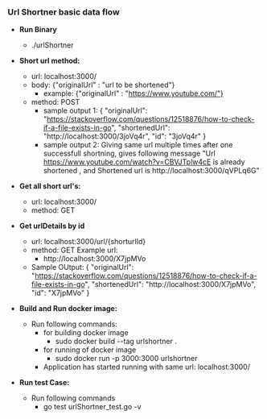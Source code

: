 
### Url Shortner basic data flow
   - **Run Binary**
       - ./urlShortner
    

   - **Short url method:**
       - url: localhost:3000/
       - body:
            {"originalUrl" : "url to be shortened"}
            - example:
                {"originalUrl" : "https://www.youtube.com/"}
       - method: POST
         - sample output 1: 
                {
                    "originalUrl": "https://stackoverflow.com/questions/12518876/how-to-check-if-a-file-exists-in-go",
                    "shortenedUrl": "http://localhost:3000/3joVq4r",
                    "id": "3joVq4r"
                }
         - sample output 2:
           Giving same url multiple times after one successfull shortning, gives following message
           "Url https://www.youtube.com/watch?v=CBVJTplw4cE is already shortened
                , and Shortened url is http://localhost:3000/qVPLq6G"
   - **Get all short url's:**
       - url: localhost:3000/
       - method: GET
   - **Get urlDetails by id**
        - url: localhost:3000/url/{shorturlId}
        - method: GET
          Example url:
            - http://localhost:3000/X7jpMVo
        - Sample OUtput:
              {
              "originalUrl": "https://stackoverflow.com/questions/12518876/how-to-check-if-a-file-exists-in-go",
              "shortenedUrl": "http://localhost:3000/X7jpMVo",
              "id": "X7jpMVo"
              }
   - **Build and Run docker image:**
        - Run following commands:
            - for building docker image 
                - sudo docker build --tag  urlshortner  .
            - for running of docker image
                - sudo docker run -p 3000:3000 urlshortner
            - Application has started running  with same url: localhost:3000/
    
   - **Run test Case:**
        - Run following commands
           -   go test urlShortner_test.go -v
